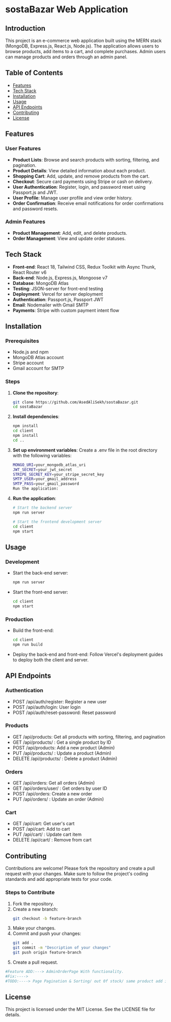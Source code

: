 # sostaBazar Web Application

## Introduction
This project is an e-commerce web application built using the MERN stack (MongoDB, Express.js, React.js, Node.js). The application allows users to browse products, add items to a cart, and complete purchases. Admin users can manage products and orders through an admin panel.

## Table of Contents
- [Features](#features)
- [Tech Stack](#tech-stack)
- [Installation](#installation)
- [Usage](#usage)
- [API Endpoints](#api-endpoints)
- [Contributing](#contributing)
- [License](#license)

## Features
### User Features
- **Product Lists**: Browse and search products with sorting, filtering, and pagination.
- **Product Details**: View detailed information about each product.
- **Shopping Cart**: Add, update, and remove products from the cart.
- **Checkout**: Secure card payments using Stripe or cash on delivery.
- **User Authentication**: Register, login, and password reset using Passport.js and JWT.
- **User Profile**: Manage user profile and view order history.
- **Order Confirmation**: Receive email notifications for order confirmations and password resets.

### Admin Features
- **Product Management**: Add, edit, and delete products.
- **Order Management**: View and update order statuses.

## Tech Stack
- **Front-end**: React 18, Tailwind CSS, Redux Toolkit with Async Thunk, React Router v6
- **Back-end**: Node.js, Express.js, Mongoose v7
- **Database**: MongoDB Atlas
- **Testing**: JSON-server for front-end testing
- **Deployment**: Vercel for server deployment
- **Authentication**: Passport.js, Passport JWT
- **Email**: Nodemailer with Gmail SMTP
- **Payments**: Stripe with custom payment intent flow

## Installation
### Prerequisites
- Node.js and npm
- MongoDB Atlas account
- Stripe account
- Gmail account for SMTP

### Steps
1. **Clone the repository**:
   ```bash
   git clone https://github.com/AsedAliSekh/sostaBazar.git
   cd sostaBazar
2. **Install dependencies**:
    ```bash
    npm install
    cd client
    npm install
    cd ..

3. **Set up environment variables**:
Create a .env file in the root directory with the following variables:
    ```bash
    MONGO_URI=your_mongodb_atlas_uri
    JWT_SECRET=your_jwt_secret
    STRIPE_SECRET_KEY=your_stripe_secret_key
    SMTP_USER=your_gmail_address
    SMTP_PASS=your_gmail_password
    Run the application:

4. **Run the application**:
    ```bash
    # Start the backend server
    npm run server

    # Start the frontend development server
    cd client
    npm start


## Usage
### Development
- Start the back-end server:
    ```bash
    npm run server
- Start the front-end server:
    ```bash
    cd client
    npm start

### Production
- Build the front-end:
    ```bash
    cd client
    npm run build

- Deploy the back-end and front-end:
Follow Vercel's deployment guides to deploy both the client and server.

## API Endpoints
### Authentication
- POST /api/auth/register: Register a new user
- POST /api/auth/login: User login
- POST /api/auth/reset-password: Reset password

### Products
- GET /api/products: Get all products with sorting, filtering, and pagination
- GET /api/products/
: Get a single product by ID
- POST /api/products: Add a new product (Admin)
- PUT /api/products/
: Update a product (Admin)
- DELETE /api/products/
: Delete a product (Admin)

### Orders
- GET /api/orders: Get all orders (Admin)
- GET /api/orders/user/
: Get orders by user ID
- POST /api/orders: Create a new order
- PUT /api/orders/
: Update an order (Admin)

### Cart
- GET /api/cart: Get user's cart
- POST /api/cart: Add to cart
- PUT /api/cart/
: Update cart item
- DELETE /api/cart/
: Remove from cart

## Contributing
Contributions are welcome! Please fork the repository and create a pull request with your changes. Make sure to follow the project's coding standards and add appropriate tests for your code.

### Steps to Contribute
1. Fork the repository.
2. Create a new branch:
    ```bash
    git checkout -b feature-branch
3. Make your changes.
4. Commit and push your changes:
    ```bash
    git add .
    git commit -m "Description of your changes"
    git push origin feature-branch
5. Create a pull request.
```bash
#Feature ADD:---> AdminOrderPage With functionality.
#Fix:----> 
#TODO:----> Page Pagination & Sorting/ out 0f stock/ same product add in cart/ and API & thunk is write in my style.
```

## License
This project is licensed under the MIT License. See the LICENSE file for details.